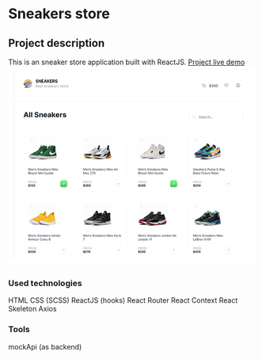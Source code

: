 # Sneakers store

## Project description
This is an sneaker store application built with ReactJS.
[Project live demo](https://rpavlenko.github.io/sneakers-store/)
![](https://raw.githubusercontent.com/rpavlenko/sneakers-store/main/public/img/image.png)

### Used technologies
HTML
CSS (SCSS)
ReactJS (hooks)
React Router
React Context
React Skeleton
Axios

### Tools
mockApi (as backend)
